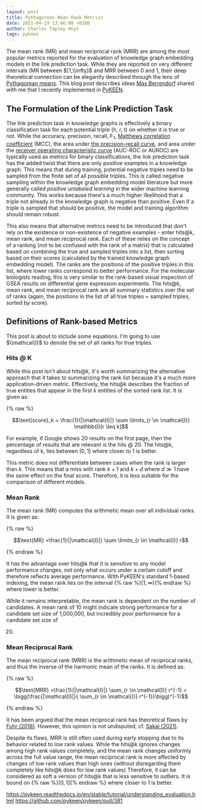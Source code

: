 ```yaml
---
layout: post
title: Pythagorean Mean Rank Metrics
date: 2021-04-19 13:46:00 +0100
author: Charles Tapley Hoyt
tags: pykeen
---
```

The mean rank (MR) and mean reciprocal rank (MRR) are among the most popular metrics reported for the evaluation of
knowledge graph embedding models in the link prediction task. While they are reported on very different intervals
(MR between $[1,\\infty)$ and MRR between 0 and 1, their deep theoretical connection can be elegantly described through the
lens of [Pythagorean means](https://en.wikipedia.org/wiki/Pythagorean_means). This blog post describes
ideas [Max Berrendorf](https://github.com/mberr) shared with me that I recently implemented in
[PyKEEN](https://github.com/pykeen/).

## The Formulation of the Link Prediction Task

The link prediction task in knowledge graphs is effectively a binary classification task for each potential triple
(h, r, t) on whether it is true or not. While the accuracy, precision, recall, F<sub>1</sub>,
[Matthews correlation coefficient](https://en.wikipedia.org/wiki/Matthews_correlation_coefficient) (MCC), the area under
[the precision-recall curve](https://scikit-learn.org/stable/modules/generated/sklearn.metrics.precision_recall_curve.html),
and area under the [receiver operating characteristic curve](https://en.wikipedia.org/wiki/Receiver_operating_characteristic)
(AUC-ROC or AUROC) are typically used as metrics for binary classifications, the link prediction task has the added
twist that there are only positive examples in a knowledge graph. This means that during training, potential negative
triples need to be sampled from the finite set of all possible triples. This is called negative sampling within the
knowledge graph embedding model literature but more generally called *positive unlabeled learning* in the wider machine
learning community. This works because there's a much higher likelihood that a triple not already in the knowledge graph
is negative than positive. Even if a triple is sampled that should be positive, the model and training algorithm should
remain robust.

This also means that alternative metrics need to be introduced that don't rely on the existence or non-existence of
negative examples - enter hits@k, mean rank, and mean reciprocal rank. Each of these relies on the concept of a
ranking (not to be confused with the rank of a matrix) that is calculated based on combining the true and sampled
triples into a list, then sorting based on their scores (calculated by the trained knowledge graph embedding model). The
ranks are the positions of the positive triples in this list, where lower ranks correspond to better performance. For
the molecular biologists reading, this is very similar to the rank-based visual inspection of GSEA results on
differential gene expression experiments. The hits@k, mean rank, and mean reciprocal rank are all summary statistics
over the set of ranks (again, the positions in the list of all true triples + sampled triples, sorted by score).

## Definitions of Rank-based Metrics

This post is about to include some equations. I'm going to use $\\mathcal{I}$ to denote the set of all ranks for true
triples.

### Hits @ K

While this post isn't about hits@k, it's worth summarizing the alternative approach that it takes to summarizing the
rank list because it's a much more application-driven metric. Effectively, the hits@k describes the fraction of true
entities that appear in the first $k$ entities of the sorted rank list. It is given as:

{% raw %}

$$\text{score}_k = \frac{1}{|\mathcal{I}|} \sum \limits_{r \in \mathcal{I}} \mathbb{I}[r \leq k]$$

For example, if Google shows 20 results on the first page, then the percentage of results that are relevant is the hits
@ 20. The hits@k, regardless of k, lies between $(0, 1]$ where closer to 1 is better.

This metric does not differentiate between cases when the rank is larger than *k*. This means that a miss with rank
$k+1$ and $k+d$ where $d \gg 1$ have the same effect on the final score. Therefore, it is less suitable for the
comparison of different models.

### Mean Rank

The mean rank (MR) computes the arithmetic mean over all individual ranks. It is given as:

{% raw %}

$$\text{MR} =\frac{1}{|\mathcal{I}|} \sum \limits_{r \in \mathcal{I}} r$$

{% endraw %}

It has the advantage over hits@k that it is sensitive to any model performance changes, not only what occurs under a
certain cutoff and therefore reflects average performance. With PyKEEN's standard 1-based indexing, the mean rank lies
on the interval {% raw %}$[1, \infty)${% endraw %} where lower is better.

While it remains interpretable, the mean rank is dependent on the number of candidates. A mean rank of 10 might indicate
strong performance for a candidate set size of 1,000,000, but incredibly poor performance for a candidate set size of

20.

### Mean Reciprocal Rank

The mean reciprocal rank (MRR) is the arithmetic mean of reciprocal ranks, and thus the inverse of the harmonic mean of
the ranks. It is defined as:

{% raw %}

$$\text{MRR} =\frac{1}{|\mathcal{I}|} \sum_{r \in \mathcal{I}} r^{-1} = \bigg(\frac{|\mathcal{I}|}{ \sum_{r \in
\mathcal{I}} r^{-1}}\bigg)^{-1}$$

{% endraw %}

It has been argued that the mean reciprocal rank has theoretical flaws by
[Fuhr (2018)](https://pykeen.readthedocs.io/en/latest/references.html#fuhr2018). However, this opinion is not
undisputed, cf. [Sakai (2021)](https://pykeen.readthedocs.io/en/latest/references.html#sakai2021).

Despite its flaws, MRR is still often used during early stopping due to its behavior related to low rank values. While
the hits@k ignores changes among high rank values completely, and the mean rank changes uniformly across the full value
range, the mean reciprocal rank is more affected by changes of low rank values than high ones
(without disregarding them completely like hits@k does for low rank values)
Therefore, it can be considered as soft a version of hits@k that is less sensitive to outliers. It is bound on {% raw
%}$(0, 1]${% endraw %} where closer to 1 is better.

https://pykeen.readthedocs.io/en/stable/tutorial/understanding_evaluation.html
https://github.com/pykeen/pykeen/pull/381
